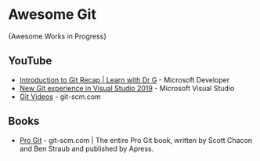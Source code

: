 # Awesome Git
{Awesome Works in Progress}

## YouTube
* [Introduction to Git Recap | Learn with Dr G](https://www.youtube.com/watch?v=9uGS1ak_FGg) - Microsoft Developer
* [New Git experience in Visual Studio 2019](https://www.youtube.com/watch?v=UHrAg3iKoe0) - Microsoft Visual Studio
* [Git Videos](https://git-scm.com/videos) - git-scm.com


## Books
* [Pro Git](https://git-scm.com/book/) - git-scm.com | The entire Pro Git book, written by Scott Chacon and Ben Straub and published by Apress.
